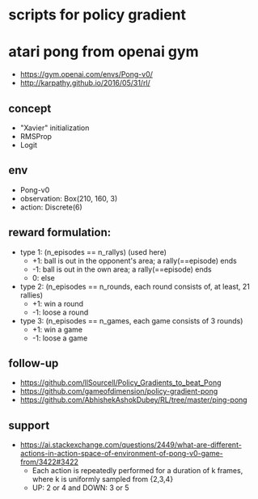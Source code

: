 # scripts for policy gradient

# atari pong from openai gym
* https://gym.openai.com/envs/Pong-v0/
* http://karpathy.github.io/2016/05/31/rl/

## concept
* "Xavier" initialization
* RMSProp
* Logit

## env
* Pong-v0
* observation: Box(210, 160, 3)
* action: Discrete(6)

## reward formulation:
* type 1: (n_episodes == n_rallys) (used here)
  * +1: ball is out in the opponent's area; a rally(==episode) ends
  * -1: ball is out in the own area; a rally(==episode) ends
  * 0: else
* type 2: (n_episodes == n_rounds, each round consists of, at least, 21 rallies)
  * +1: win a round
  * -1: loose a round
* type 3: (n_episodes == n_games, each game consists of 3 rounds)
  * +1: win a game
  * -1: loose a game

## follow-up
* https://github.com/llSourcell/Policy_Gradients_to_beat_Pong
* https://github.com/gameofdimension/policy-gradient-pong
* https://github.com/AbhishekAshokDubey/RL/tree/master/ping-pong

## support
* https://ai.stackexchange.com/questions/2449/what-are-different-actions-in-action-space-of-environment-of-pong-v0-game-from/3422#3422
  * Each action is repeatedly performed for a duration of k frames,
    where k is uniformly sampled from {2,3,4}
  * UP: 2 or 4 and DOWN: 3 or 5
